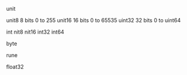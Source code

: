 unit 

unit8         8 bits      0 to 255
unit16        16 bits     0 to 65535
uint32        32 bits     0 to 
uint64

int
nit8
nit16
int32
int64

byte

rune

float32
